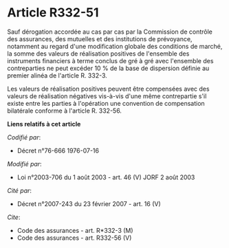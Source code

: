 # Article R332-51

Sauf dérogation accordée au cas par cas par la Commission de contrôle des assurances, des mutuelles et des institutions de
prévoyance, notamment au regard d'une modification globale des conditions de marché, la somme des valeurs de réalisation
positives de l'ensemble des instruments financiers à terme conclus de gré à gré avec l'ensemble des contreparties ne peut
excéder 10 % de la base de dispersion définie au premier alinéa de l'article R. 332-3.

Les valeurs de réalisation positives peuvent être compensées avec des valeurs de réalisation négatives vis-à-vis d'une même
contrepartie s'il existe entre les parties à l'opération une convention de compensation bilatérale conforme à l'article R.
332-56.

**Liens relatifs à cet article**

_Codifié par_:

  - Décret n°76-666 1976-07-16

_Modifié par_:

  - Loi n°2003-706 du 1 août 2003 - art. 46 (V) JORF 2 août 2003

_Cité par_:

  - Décret n°2007-243 du 23 février 2007 - art. 16 (V)

_Cite_:

  - Code des assurances - art. R*332-3 (M)
  - Code des assurances - art. R332-56 (V)
